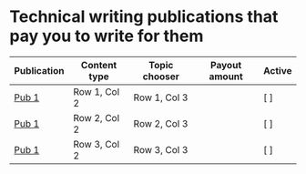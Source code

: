 # Technical writing publications that pay you to write for them

| Publication | Content type  | Topic chooser | Payout amount | Active |
| -------------------- | -------------------- | -------------------- |  -------------------- | -------------------- | 
| [Pub 1](#) | Row 1, Col 2 | Row 1, Col 3 |   |  [ ]  |
| [Pub 1](#) | Row 2, Col 2 | Row 2, Col 3 |   |  [ ]  |
| [Pub 1](#) | Row 3, Col 2 | Row 3, Col 3 |   |  [ ]  |
